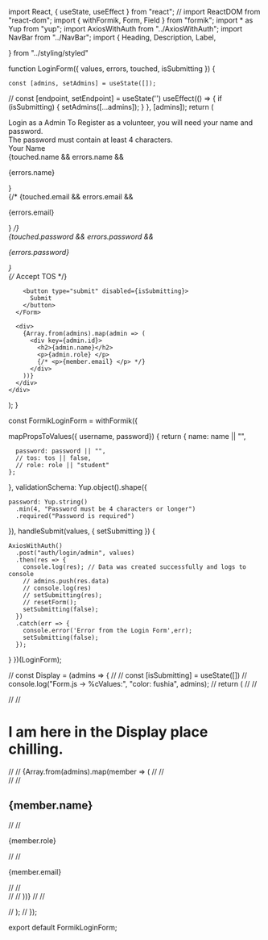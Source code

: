import React, { useState, useEffect } from "react";
// import ReactDOM from "react-dom";
import { withFormik, Form, Field } from "formik";
import * as Yup from "yup";
import AxiosWithAuth from "../AxiosWithAuth";
import NavBar from "../NavBar";
import {
  Heading,
  Description,
  Label,
  
} from "../styling/styled"

function LoginForm({ values, errors, touched, isSubmitting }) {
	
  	const [admins, setAdmins] = useState([]);
//   const [endpoint, setEndpoint] = useState('')
  useEffect(() => {
    if (isSubmitting) {
      setAdmins([...admins]);
    }
  }, [admins]);
  return (
    <div>
      <NavBar />
      <Heading> Login as a Admin </Heading>
      <Description>
        To Register as a volunteer, you will need your name and password.
          <br />
        The password must contain at least 4 characters.
        </Description>
      <Form>
        <Label>Your Name</Label>
        <div>
          <div>
            {touched.name && errors.name && <p>{errors.name}</p>}
            <Field type="text" name="user_name" placeholder="Your Name" />
          </div>
          {/* {touched.email && errors.email && <p>{errors.email}</p>}
          <Field type="email" name="email" placeholder="Email" /> */}
        </div>
        <div>
          {touched.password && errors.password && <p>{errors.password}</p>}
          <Field type="password" name="password" placeholder="Password" />
        </div>
        {/* <label>
				<Field type="checkbox" name="tos" checked={values.tos} />
				Accept TOS
			</label> */}
        
		<button type="submit" disabled={isSubmitting}>
          Submit
        </button>
      </Form>

      <div>
        {Array.from(admins).map(admin => (
          <div key={admin.id}>
            <h2>{admin.name}</h2>
            <p>{admin.role} </p>
            {/* <p>{member.email} </p> */}
          </div>
        ))}
      </div>
    </div>
  );
}

const FormikLoginForm = withFormik({
	
  mapPropsToValues({ username, password}) {
    return {
      name: name || "",
   
      password: password || "",
      // tos: tos || false,
      // role: role || "student"
    };
  },
  validationSchema: Yup.object().shape({
    
    password: Yup.string()
      .min(4, "Password must be 4 characters or longer")
      .required("Password is required")
  }),
  handleSubmit(values, { setSubmitting }) {
    
    AxiosWithAuth()
      .post("auth/login/admin", values)
      .then(res => {
        console.log(res); // Data was created successfully and logs to console
        // admins.push(res.data)
        // console.log(res)
        // setSubmitting(res);
        // resetForm();
        setSubmitting(false);
      })
      .catch(err => {
        console.error('Error from the Login Form',err); 
        setSubmitting(false);
      });
  }
})(LoginForm);

// const Display = (admins => {
// 	// const [isSubmitting] = useState([])
//     console.log("Form.js -> %cValues:", "color: fushia", admins);
//     return (
//         // <div>
//         //     <h1>I am here in the Display place chilling.</h1>
// 		// 	 {Array.from(admins).map(member => (
//         //         <div key={member.id}>
// 		// 			<h2>{member.name}</h2>
// 		// 			<p>{member.role} </p>
// 		// 			<p>{member.email} </p>
// 		// 		</div>
// 		// 	))}
// 		// </div>

// 	);
// });

export default FormikLoginForm;
